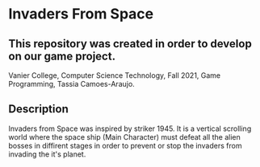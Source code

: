 # Invaders From Space
## This repository was created in order to develop on our game project.
Vanier College, Computer Science Technology, Fall 2021, Game Programming, Tassia Camoes-Araujo.
## Description
Invaders from Space was inspired by striker 1945. It is a vertical scrolling world where the space ship (Main Character) must defeat all the alien bosses in diffirent stages in order to prevent or stop the invaders from invading the it's planet. 
